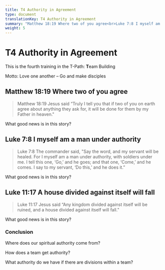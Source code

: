 ```yaml
---
title: T4 Authority in Agreement
type: document
translationKey: T4 Authority in Agreement
summary: "Matthew 18:19 Where two of you agree<br>Luke 7:8 I myself am a man under authority<br>Luke 11:17 A house divided against itself will fall"
weight: 5
---
```

# T4 Authority in Agreement

This is the fourth training in the T-Path: **T**eam Building

Motto: Love one another – Go and make disciples

## Matthew 18:19 Where two of you agree

>   Matthew 18:19 Jesus said “Truly I tell you that if two of you on earth agree about anything they ask for, it will be done for them by my Father in heaven."

What good news is in this story?

## Luke 7:8 I myself am a man under authority

>   Luke 7:8 The commander said, "Say the word, and my servant will be healed. For I myself am a man under authority, with soldiers under me. I tell this one, ‘Go,’ and he goes; and that one, ‘Come,’ and he comes. I say to my servant, ‘Do this,’ and he does it.”

What good news is in this story?

## Luke 11:17 A house divided against itself will fall

>   Luke 11:17 Jesus said “Any kingdom divided against itself will be ruined, and a house divided against itself will fall."

What good news is in this story?

### Conclusion

Where does our spiritual authority come from?

How does a team get authority?

What authority do we have if there are divisions within a team?
